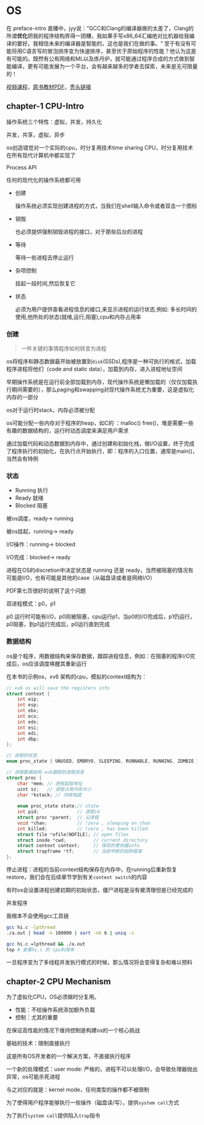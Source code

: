 # OS

在 preface-intro 直播中，jyy说：”GCC和Clang的编译器做的太差了，Clang的所谓**优化**把我的程序结构弄得一团糟，我如果手写x86_64汇编绝对比机器给我编译的要好。我相信未来的编译器是智能的，这也是我们在做的事。“ 至于有没有可能将用C语言写的冒泡排序变为快速排序，甚至优于原始程序的性能？他认为这是有可能的。既然有公有网络和ML以及炼丹炉，就可能通过程序合成的方式做到智能编译，更有可能发展为一个平台，会有越来越多的学者去探索，未来是无可限量的！

[视频课程](https://space.bilibili.com/202224425/channel/collectiondetail?sid=192498)，[原书教材PDF](https://pages.cs.wisc.edu/~remzi/OSTEP)，[秃头链接](https://jyywiki.cn/)

## chapter-1 CPU-Intro

操作系统三个特性：虚拟，并发，持久化

并发，共享，虚拟，异步

os创造错觉对一个实际的cpu，时分复用技术time sharing CPU，时分复用技术在所有现代计算机中都实现了

Process API

任何的现代化的操作系统都可用

- 创建

  操作系统必须实现创建进程的方式，当我们在shell输入命令或者双击一个图标

- 销毁

  也必须提供强制销毁进程的接口，对于那些后台的进程

- 等待

  等待一些进程去停止运行

- 杂项控制

  挂起一段时间,然后恢复它

- 状态

  必须为用户提供查看进程信息的接口,来显示进程的运行状态,例如: 多长时间的使用,他所处的状态(就绪,运行,阻塞),cpu和内存占用率

### 创建

> 一件关键的事情程序如何转变为进程

os将程序和静态数据最开始被放置到`disk`(SSDs),程序是一种可执行的格式，加载程序进程将他们（code and static data），加载到内存，进入进程地址空间

早期操作系统是在运行前全部加载到内存，现代操作系统是懒加载的（仅仅加载执行期间需要的），那么paging和swapping对现代操作系统尤为重要，这是虚拟化内存的一部分

os对于运行时stack，内存必须被分配

os可能分配一些内存对于程序的heap，如C的 ：malloc() free()，堆是需要一些有趣的数据结构的，运行时动态调度来满足用户需求

通过加载代码和动态数据到内存中，通过创建和初始化栈，做I/O设置，终于完成了程序执行的初始化，在执行点开始执行，即：程序的入口位置，通常是main()，当然会有特例

### 状态

- Running 执行
- Ready 就绪
- Blocked 阻塞

被os调度，ready-> running 

被os挂起，running-> ready

I/O操作：running-> blocked

I/O完成：blocked-> ready

进程在OS的discretion中决定状态是 running 还是 ready，当然被阻塞的情况有可能是I/O，也有可能是其他的case（从磁盘读或者是网络I/O）

PDF第七页很好的说明了这个问题

双进程模式：p0，p1

p0 运行时可能有I/O，p0则被阻塞，cpu运行p1，当p0的I/O完成后，p1仍运行，p0阻塞，到p1运行完成后，p0运行直到完成

### 数据结构

os是个程序，用数据结构来保存数据，跟踪进程信息，例如：在阻塞的程序I/O完成后，os应该调度唤醒其重新运行

在本书的示例os，xv6 架构的cpu，模拟的context结构为：

````c
// xv6 os will save the registers info 
struct context { 
    int eip;
    int esp;
    int ebx;
    int ecx;
    int edx;
    int esi;
    int edi;
    int dbp;
};

// 进程的状态 
enum proc_state { UNUSED, EMBRYO, SLEEPING, RUNNABLE, RUNNING, ZOMBIE };  

// 进程数据结构 xv6跟踪的进程信息
struct proc {
    char *mem; // 进程起始地址
    uint sz;   // 进程占用内存大小
    char *kstack; // 内核栈底
    
    enum proc_state state;// state
    int pid;              // 进程id
    struct proc *parent;  // 父进程
    void *chan;           // !zero , sleeping on chan
    int killed;           // !zero , has been killed
    struct file *ofile[NOFILE]; // open files
    struct inode *cwd;          // current directory 
    struct context context;     // 保存的寄存器info
    struct trapframe *tf;       // 当前中断的陷阱框架
}; 
````

停止进程：进程的当前context结构保存在内存中，在running后重新恢复restore，我们会在后续章节学到有关`context switch`的内容

有时os会设置进程创建初期的初始状态，僵尸进程是没有被清理但是已经完成的



并发程序

我根本不会使用gcc工具链

 ````bash
 gcc hi.c -lpthread
 ./a.out | head -n 100000 | sort -nk 6 | uniq -c  
 
 gcc hi.c =lpthread && ./a.out 
 top # 查看hi.c 的 cpu利用率 
 ````

一旦程序变为了多线程并发执行模式的时候，那么情况将会变得复杂和难以预料

## chapter-2 CPU Mechanism

为了虚拟化CPU，OS必须做时分复用。

- 性能：不给操作系统添加额外负载
- 控制：尤其的重要

在保证高性能的情况下维持控制是构建os的一个核心挑战

基础的技术：限制直接执行

这是所有OS开发者的一个解决方案，不直接执行程序

一个新的处理模式：user mode: 严格的，进程不可以处理I/O，会导致处理器抛出异常，os可能杀死进程 

与之对应的就是：kernel mode，任何类型的操作都不被限制

为了使得用户程序能够执行一些操作（磁盘读/写），提供`system call`方式

为了执行`system call`提供陷入`trap`指令

